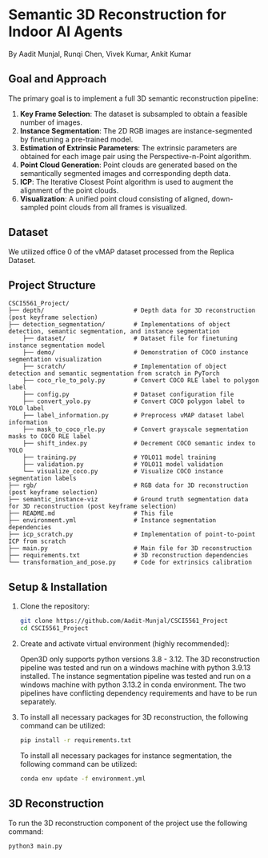 # Semantic 3D Reconstruction for Indoor AI Agents
By Aadit Munjal, Runqi Chen, Vivek Kumar, Ankit Kumar


## Goal and Approach

The primary goal is to implement a full 3D semantic reconstruction pipeline:

1.  **Key Frame Selection**: The dataset is subsampled to obtain a feasible number of images.
2.  **Instance Segmentation**: The 2D RGB images are instance-segmented by finetuning a pre-trained model.
3.  **Estimation of Extrinsic Parameters**:  The extrinsic parameters are obtained for each image pair using the Perspective-n-Point algorithm.
4.  **Point Cloud Generation**: Point clouds are generated based on the semantically segmented images and corresponding depth data.
5.  **ICP**:  The Iterative Closest Point algorithm is used to augment the alignment of the point clouds.
6.  **Visualization**: A unified point cloud consisting of aligned, down-sampled point clouds from all frames is visualized.

## Dataset

We utilized office 0 of the vMAP dataset processed from the Replica Dataset.

## Project Structure

```
CSCI5561_Project/
├── depth/                         # Depth data for 3D reconstruction (post keyframe selection)
├── detection_segmentation/        # Implementations of object detection, semantic segmentation, and instance segmentation
    ├── dataset/                   # Dataset file for finetuning instance segmentation model
    ├── demo/                      # Demonstration of COCO instance segmentation visualization
    ├── scratch/                   # Implementation of object detection and semantic segmentation from scratch in PyTorch
    ├── coco_rle_to_poly.py        # Convert COCO RLE label to polygon label
    ├── config.py                  # Dataset configuration file
    ├── convert_yolo.py            # Convert COCO polygon label to YOLO label
    ├── label_information.py       # Preprocess vMAP dataset label information
    ├── mask_to_coco_rle.py        # Convert grayscale segmentation masks to COCO RLE label
    ├── shift_index.py             # Decrement COCO semantic index to YOLO
    ├── training.py                # YOLO11 model training
    ├── validation.py              # YOLO11 model validation             
    └── visualize_coco.py          # Visualize COCO instance segmentation labels
├── rgb/                           # RGB data for 3D reconstruction (post keyframe selection)
├── semantic_instance-viz          # Ground truth segmentation data for 3D reconstruction (post keyframe selection)
├── README.md                      # This file
├── environment.yml                # Instance segmentation dependencies
├── icp_scratch.py                 # Implementation of point-to-point ICP from scratch
├── main.py                        # Main file for 3D reconstruction
├── requirements.txt               # 3D reconstruction dependencies
└── transformation_and_pose.py     # Code for extrinsics calibration
```


## Setup & Installation

1.  Clone the repository:
    ```bash
    git clone https://github.com/Aadit-Munjal/CSCI5561_Project
    cd CSCI5561_Project
    ```
2.  Create and activate virtual environment (highly recommended):
   
    Open3D only supports python versions 3.8 - 3.12. The 3D reconstruction pipeline was tested and run on a windows machine with python 3.9.13 installed. The instance segmentation pipeline was tested and run on a windows machine with python 3.13.2 in conda environment. The two pipelines have conflicting dependency requirements and have to be run separately.
4.  To install all necessary packages for 3D reconstruction, the following command can be utilized:
    ```bash
    pip install -r requirements.txt
    ```
    To install all necessary packages for instance segmentation, the following command can be utilized:
    ```bash
    conda env update -f environment.yml
    ```




## 3D Reconstruction

To run the 3D reconstruction component of the project use the following command:
```bash
python3 main.py
```
